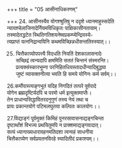 +++
title = "05 आसीनाधिकरणम्"

+++
24. आसीनस्यैव योगश्श्रुतिषु न ददृशे ध्यानमाहुस्सदेति  
न्यायश्चेलाजिनादेर्नियमविधिकृतः पाक्षिकासीनतायाम्।  
तस्मादेतद्धटेत स्थितिगतिशयनेष्वप्रकम्प्येन्द्रियस्ये-  
त्यप्राप्तं यत्ननिद्रान्वयिनि कथमविच्छिन्नधीसन्ततिस्स्यात्।।

25. चित्तैकाग्र्योपपत्त्यै विदधति नियतिं देशकालासनादेः  
सच्छिद्रं त्वन्यदापि क्षममिति सततं चिन्तनं संस्मरन्ति।  
प्रत्यक्संस्कारभूम्ना परनिहितधियस्तादधीन्यादिबुद्ध्या  
जुष्टं व्यासक्तनीत्या भवति हि समये योगिनः कर्म सर्वम्।।

26.कर्मोपास्त्यङ्गभूतं यदिह निगदितं तत्परे पूर्वपादे  
योगेन ब्रह्मदृष्टिर्यदपि च परमो धर्म इत्युक्तमाप्तैः।  
तेन प्राधान्यसिद्धावितरदनुगुणं तस्य नेयं तथा च  
प्रायः प्रकान्तयोगे पटिमलघुतया कल्पितः कालयोगः।।

27.विद्याङ्गं पूर्वमुक्तं किमिहं पुनरसावासनाद्यङ्गचिन्ता  
दृष्टार्थांशं विभज्य प्रथयितुमपि न प्राक्शमाद्यङ्गवादात्।  
सत्यं ध्यानाख्यधारावहनमतिदशा त्वन्वहं साधनीया  
चित्तैकाग्र्येण सर्वप्रयतनविरहे स्यादितीदं प्रकाश्यम्।।